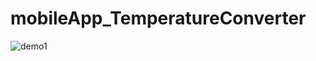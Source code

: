 # mobileApp_TemperatureConverter

![demo1](https://raw.githubusercontent.com/username/projectname/branch/path/to/tempConvert1⁩.png)
